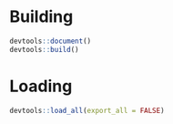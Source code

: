 # Building
```R
devtools::document()
devtools::build()
```

# Loading
```R
devtools::load_all(export_all = FALSE)
```
